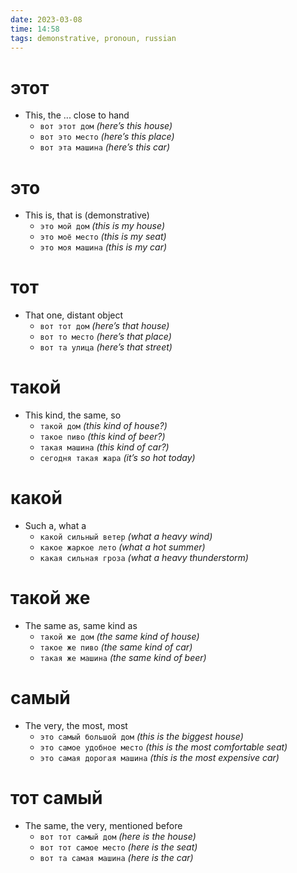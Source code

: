 ```yaml
---
date: 2023-03-08
time: 14:58
tags: demonstrative, pronoun, russian
---
```


# этот

-   This, the ... close to hand
    -   `вот этот дом` _(here’s this house)_
    -   `вот это место` _(here’s this place)_
    -   `вот эта машина` _(here’s this car)_

# это

-   This is, that is (demonstrative)
    -   `это мой дом` _(this is my house)_
    -   `это моё место` _(this is my seat)_
    -   `это моя машина` _(this is my car)_

# тот

-   That one, distant object
    -   `вот тот дом` _(here’s that house)_
    -   `вот то место` _(here’s that place)_
    -   `вот та улица` _(here’s that street)_

# такой

-   This kind, the same, so
    -   `такой дом` _(this kind of house?)_
    -   `такоe пиво` _(this kind of beer?)_
    -   `такая машина` _(this kind of car?)_
    -   `сегодня такая жара` _(it’s so hot today)_

# какой

-   Such a, what a
    -   `какой сильный ветер` _(what a heavy wind)_
    -   `какое жаркое лето` _(what a hot summer)_
    -   `какая сильная гроза` _(what a heavy thunderstorm)_

# такой же

-   The same as, same kind as
    -   `такой же дом` _(the same kind of house)_
    -   `такое же пиво` _(the same kind of car)_
    -   `такая же машина` _(the same kind of beer)_

# самый

-   The very, the most, most
    -   `это самый большой дом` _(this is the biggest house)_
    -   `это самое удобное место` _(this is the most comfortable seat)_
    -   `это самая дорогая машина` _(this is the most expensive car)_

# тот самый

-   The same, the very, mentioned before
    -   `вот тот самый дом` _(here is the house)_
    -   `вот тот самое место` _(here is the seat)_
    -   `вот та самая машина` _(here is the car)_